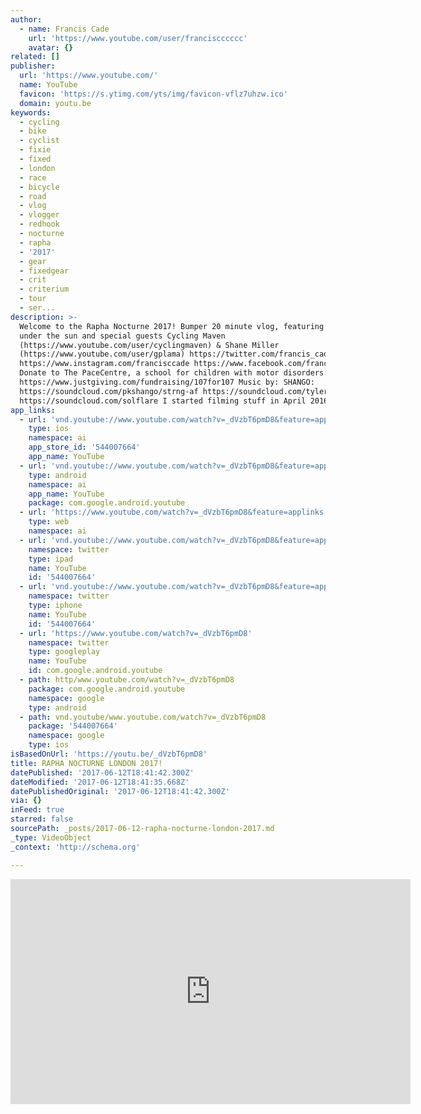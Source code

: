 ```yaml
---
author:
  - name: Francis Cade
    url: 'https://www.youtube.com/user/franciscccccc'
    avatar: {}
related: []
publisher:
  url: 'https://www.youtube.com/'
  name: YouTube
  favicon: 'https://s.ytimg.com/yts/img/favicon-vflz7uhzw.ico'
  domain: youtu.be
keywords:
  - cycling
  - bike
  - cyclist
  - fixie
  - fixed
  - london
  - race
  - bicycle
  - road
  - vlog
  - vlogger
  - redhook
  - nocturne
  - rapha
  - '2017'
  - gear
  - fixedgear
  - crit
  - criterium
  - tour
  - ser...
description: >-
  Welcome to the Rapha Nocturne 2017! Bumper 20 minute vlog, featuring everyone
  under the sun and special guests Cycling Maven
  (https://www.youtube.com/user/cyclingmaven) & Shane Miller
  (https://www.youtube.com/user/gplama) https://twitter.com/francis_cade
  https://www.instagram.com/francisccade https://www.facebook.com/franccade
  Donate to The PaceCentre, a school for children with motor disorders:
  https://www.justgiving.com/fundraising/107for107 Music by: SHANGO:
  https://soundcloud.com/pkshango/strng-af https://soundcloud.com/tylercolemusic
  https://soundcloud.com/solflare I started filming stuff in April 2016.
app_links:
  - url: 'vnd.youtube://www.youtube.com/watch?v=_dVzbT6pmD8&feature=applinks'
    type: ios
    namespace: ai
    app_store_id: '544007664'
    app_name: YouTube
  - url: 'vnd.youtube://www.youtube.com/watch?v=_dVzbT6pmD8&feature=applinks'
    type: android
    namespace: ai
    app_name: YouTube
    package: com.google.android.youtube
  - url: 'https://www.youtube.com/watch?v=_dVzbT6pmD8&feature=applinks'
    type: web
    namespace: ai
  - url: 'vnd.youtube://www.youtube.com/watch?v=_dVzbT6pmD8&feature=applinks'
    namespace: twitter
    type: ipad
    name: YouTube
    id: '544007664'
  - url: 'vnd.youtube://www.youtube.com/watch?v=_dVzbT6pmD8&feature=applinks'
    namespace: twitter
    type: iphone
    name: YouTube
    id: '544007664'
  - url: 'https://www.youtube.com/watch?v=_dVzbT6pmD8'
    namespace: twitter
    type: googleplay
    name: YouTube
    id: com.google.android.youtube
  - path: http/www.youtube.com/watch?v=_dVzbT6pmD8
    package: com.google.android.youtube
    namespace: google
    type: android
  - path: vnd.youtube/www.youtube.com/watch?v=_dVzbT6pmD8
    package: '544007664'
    namespace: google
    type: ios
isBasedOnUrl: 'https://youtu.be/_dVzbT6pmD8'
title: RAPHA NOCTURNE LONDON 2017!
datePublished: '2017-06-12T18:41:42.300Z'
dateModified: '2017-06-12T18:41:35.668Z'
datePublishedOriginal: '2017-06-12T18:41:42.300Z'
via: {}
inFeed: true
starred: false
sourcePath: _posts/2017-06-12-rapha-nocturne-london-2017.md
_type: VideoObject
_context: 'http://schema.org'

---
```

<iframe src="https://cdn.embedly.com/widgets/media.html?src=https%3A%2F%2Fwww.youtube.com%2Fembed%2F_dVzbT6pmD8%3Ffeature%3Doembed&amp;url=http%3A%2F%2Fwww.youtube.com%2Fwatch%3Fv%3D_dVzbT6pmD8&amp;image=https%3A%2F%2Fi.ytimg.com%2Fvi%2F_dVzbT6pmD8%2Fhqdefault.jpg&amp;key=a715cf41cc93453ca338d350cd26f87b&amp;type=text%2Fhtml&amp;schema=youtube" width="640" height="360" scrolling="no" frameborder="0" allowfullscreen="" style=""></iframe>